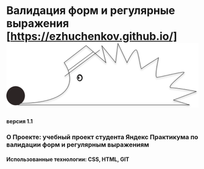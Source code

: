 # Валидация форм и регулярные выражения [https://ezhuchenkov.github.io/] ![alt-текст](https://github.com/ezhuchenkov/ezhuchenkov.github.io/blob/master/%D0%81%D0%B6.svg)
#### версия 1.1
### О Проекте: учебный проект студента Яндекс Практикума по валидации форм и регулярным выражениям
#### Использованные технологии: CSS, HTML, GIT
#####
